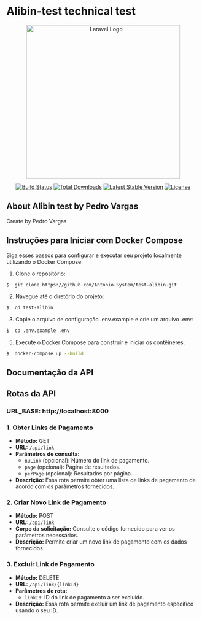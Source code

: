 
# Alibin-test technical test

<p align="center"><a href="https://laravel.com" target="_blank"><img src="https://raw.githubusercontent.com/laravel/art/master/logo-lockup/5%20SVG/2%20CMYK/1%20Full%20Color/laravel-logolockup-cmyk-red.svg" width="400" alt="Laravel Logo"></a></p>

<p align="center">
<a href="https://github.com/laravel/framework/actions"><img src="https://github.com/laravel/framework/workflows/tests/badge.svg" alt="Build Status"></a>
<a href="https://packagist.org/packages/laravel/framework"><img src="https://img.shields.io/packagist/dt/laravel/framework" alt="Total Downloads"></a>
<a href="https://packagist.org/packages/laravel/framework"><img src="https://img.shields.io/packagist/v/laravel/framework" alt="Latest Stable Version"></a>
<a href="https://packagist.org/packages/laravel/framework"><img src="https://img.shields.io/packagist/l/laravel/framework" alt="License"></a>
</p>

## About Alibin test by Pedro Vargas

Create by Pedro Vargas

## Instruções para Iniciar com Docker Compose

Siga esses passos para configurar e executar seu projeto localmente utilizando o Docker Compose:

1. Clone o repositório:
    
``` bash
$  git clone https://github.com/Antonio-System/test-alibin.git
```
 
  
2. Navegue até o diretório do projeto:
``` bash
$  cd test-alibin
```
3. Copie o arquivo de configuração .env.example e crie um arquivo .env:

``` bash
$  cp .env.example .env
```


5. Execute o Docker Compose para construir e iniciar os contêineres:

``` bash
$  docker-compose up --build
``` 


## Documentação da API
## Rotas da API

 ### URL_BASE: http://localhost:8000
### 1. Obter Links de Pagamento

- **Método:** GET
- **URL:** `/api/link`
- **Parâmetros de consulta:**
  - `nuLink` (opcional): Número do link de pagamento.
  - `page` (opcional): Página de resultados.
  - `perPage` (opcional): Resultados por página.
- **Descrição:** Essa rota permite obter uma lista de links de pagamento de acordo com os parâmetros fornecidos.

### 2. Criar Novo Link de Pagamento

- **Método:** POST
- **URL:** `/api/link`
- **Corpo da solicitação:** Consulte o código fornecido para ver os parâmetros necessários.
- **Descrição:** Permite criar um novo link de pagamento com os dados fornecidos.

### 3. Excluir Link de Pagamento

- **Método:** DELETE
- **URL:** `/api/link/{linkId}`
- **Parâmetros de rota:**
  - `linkId`: ID do link de pagamento a ser excluído.
- **Descrição:** Essa rota permite excluir um link de pagamento específico usando o seu ID.


